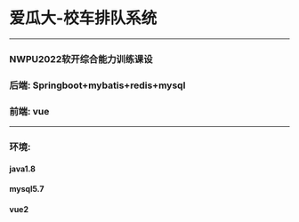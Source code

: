 # 爱瓜大-校车排队系统
<hr>

### NWPU2022软开综合能力训练课设

### 后端: Springboot+mybatis+redis+mysql
### 前端: vue
<hr>

### 环境:
#### java1.8
#### mysql5.7
#### vue2